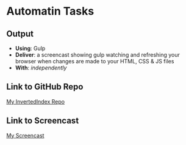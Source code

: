 # Automatin Tasks

## Output
- **Using**: Gulp
- **Deliver**: a screencast showing gulp watching and refreshing your browser when changes are made to your HTML, CSS & JS files
- **With**: *independently*

## Link to GitHub Repo

[My InvertedIndex Repo](https://github.com/andela-opikuda/Invertedindex/ "Visit Damisi's Project Repo")

## Link to Screencast

[My Screencast](https://www.youtube.com/watch?v=fiv9PO3LmD0 "Visit Damisi's Screencast")